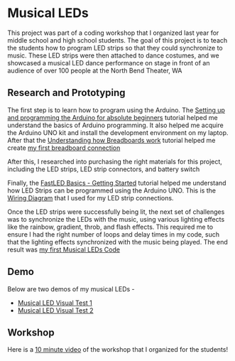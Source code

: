 # Musical LEDs

This project was part of a coding workshop that I organized last year for middle school and high school students. The goal of this project is to teach the students how to program LED strips so that they could synchronize to music. These LED strips were then attached to dance costumes, and we showcased a musical LED dance performance on stage in front of an audience of over 100 people at the North Bend Theater, WA
  
## Research and Prototyping

The first step is to learn how to program using the Arduino. The [Setting up and programming the Arduino for absolute beginners](https://www.youtube.com/watch?v=fJWR7dBuc18) tutorial helped me understand the basics of Arduino programming. It also helped me acquire the Arduino UNO kit and install the development environment on my laptop. After that the [Understanding how Breadboards work](https://www.youtube.com/watch?v=CfdaJ4z4u4w) tutorial helped me create [my first breadboard connection](https://github.com/dhruvkasarabada/Musical-LEDs/blob/770fdc4d481773e69207faeb1c47b1872d680d81/Musical-LEDs_BreadboardConnections.jpg)

After this, I researched into purchasing the right materials for this project, including the LED strips, LED strip connectors, and battery switch

Finally, the [FastLED Basics - Getting Started](https://www.youtube.com/watch?v=4Ut4UK7612M) tutorial helped me understand how LED Strips can be programmed using the Arduino UNO. This is the [Wiring Diagram](https://github.com/dhruvkasarabada/Musical-LEDs/blob/0509d21e09bc2d4bf167a8c744f5c99da1c7b50c/MusicalLEDs_WiringDiagram.jpg) that I used for my LED strip connections.

Once the LED strips were successfully being lit, the next set of challenges was to synchronize the LEDs with the music, using various lighting effects like the rainbow, gradient, throb, and flash effects. This required me to ensure I had the right number of loops and delay times in my code, such that the lighting effects synchronized with the music being played. The end result was [my first Musical LEDs Code](https://github.com/dhruvkasarabada/Musical-LEDs/blob/6e705838b248280943404268e7cb3a55a434190f/Musical-LEDs_SourceCode.ino)   

## Demo

Below are two demos of my musical LEDs - 
* [Musical LED Visual Test 1](https://youtu.be/e6JCKlPPa_w)
* [Musical LED Visual Test 2](https://youtu.be/frOS0C6W0QQ)

## Workshop

Here is a [10 minute video](https://youtu.be/rfhRKKA4tng) of the workshop that I organized for the students!

